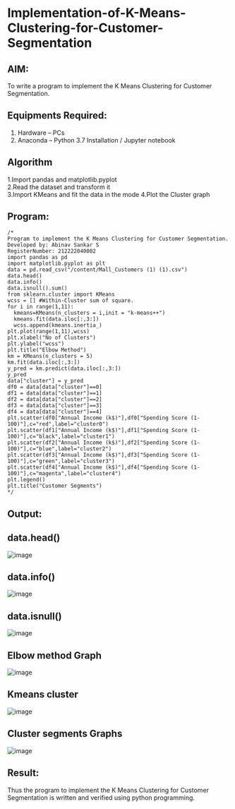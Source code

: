 # Implementation-of-K-Means-Clustering-for-Customer-Segmentation

## AIM:
To write a program to implement the K Means Clustering for Customer Segmentation.

## Equipments Required:
1. Hardware – PCs
2. Anaconda – Python 3.7 Installation / Jupyter notebook

## Algorithm
1.Import pandas and matplotlib.pyplot  
2.Read the dataset and transform it  
3.Import KMeans and fit the data in the mode
4.Plot the Cluster graph 

## Program:
```
/*
Program to implement the K Means Clustering for Customer Segmentation.
Developed by: Abinav Sankar S
RegisterNumber: 212222040002
import pandas as pd
import matplotlib.pyplot as plt
data = pd.read_csv("/content/Mall_Customers (1) (1).csv")
data.head()
data.info()
data.isnull().sum()
from sklearn.cluster import KMeans
wcss = [] #Within-Cluster sum of square.
for i in range(1,11):
  kmeans=KMeans(n_clusters = i,init = "k-means++")
  kmeans.fit(data.iloc[:,3:])
  wcss.append(kmeans.inertia_)
plt.plot(range(1,11),wcss)
plt.xlabel("No of Clusters")
plt.ylabel("wcss")
plt.title("Elbow Method")
km = KMeans(n_clusters = 5)
km.fit(data.iloc[:,3:])
y_pred = km.predict(data.iloc[:,3:])
y_pred
data["cluster"] = y_pred
df0 = data[data["cluster"]==0]
df1 = data[data["cluster"]==1]
df2 = data[data["cluster"]==2]
df3 = data[data["cluster"]==3]
df4 = data[data["cluster"]==4]
plt.scatter(df0["Annual Income (k$)"],df0["Spending Score (1-
100)"],c="red",label="cluster0")
plt.scatter(df1["Annual Income (k$)"],df1["Spending Score (1-
100)"],c="black",label="cluster1")
plt.scatter(df2["Annual Income (k$)"],df2["Spending Score (1-
100)"],c="blue",label="cluster2")
plt.scatter(df3["Annual Income (k$)"],df3["Spending Score (1-
100)"],c="green",label="cluster3")
plt.scatter(df4["Annual Income (k$)"],df4["Spending Score (1-
100)"],c="magenta",label="cluster4")
plt.legend()
plt.title("Customer Segments")
*/
```

## Output:
## data.head()
![image](https://github.com/Abinavsankar/Implementation-of-K-Means-Clustering-for-Customer-Segmentation/assets/119103734/5593cd83-800e-413b-83ef-c555adc904c3)

## data.info()
![image](https://github.com/Abinavsankar/Implementation-of-K-Means-Clustering-for-Customer-Segmentation/assets/119103734/baee0130-e9fb-431d-a4dd-913b7ac2fe73)

## data.isnull()
![image](https://github.com/Abinavsankar/Implementation-of-K-Means-Clustering-for-Customer-Segmentation/assets/119103734/d745e5fb-e0e0-465f-bfc2-850e81944391)

## Elbow method Graph
![image](https://github.com/Abinavsankar/Implementation-of-K-Means-Clustering-for-Customer-Segmentation/assets/119103734/c6c77bd1-f687-42b3-9d9d-c06799845566)

## Kmeans cluster
![image](https://github.com/Abinavsankar/Implementation-of-K-Means-Clustering-for-Customer-Segmentation/assets/119103734/7fa2c429-c84f-4159-9012-fd27028e94bd)

## Cluster segments Graphs
![image](https://github.com/Abinavsankar/Implementation-of-K-Means-Clustering-for-Customer-Segmentation/assets/119103734/c49ec1bc-8695-4f8d-b44f-05fb5e99ad53)



## Result:
Thus the program to implement the K Means Clustering for Customer Segmentation is written and verified using python programming.
